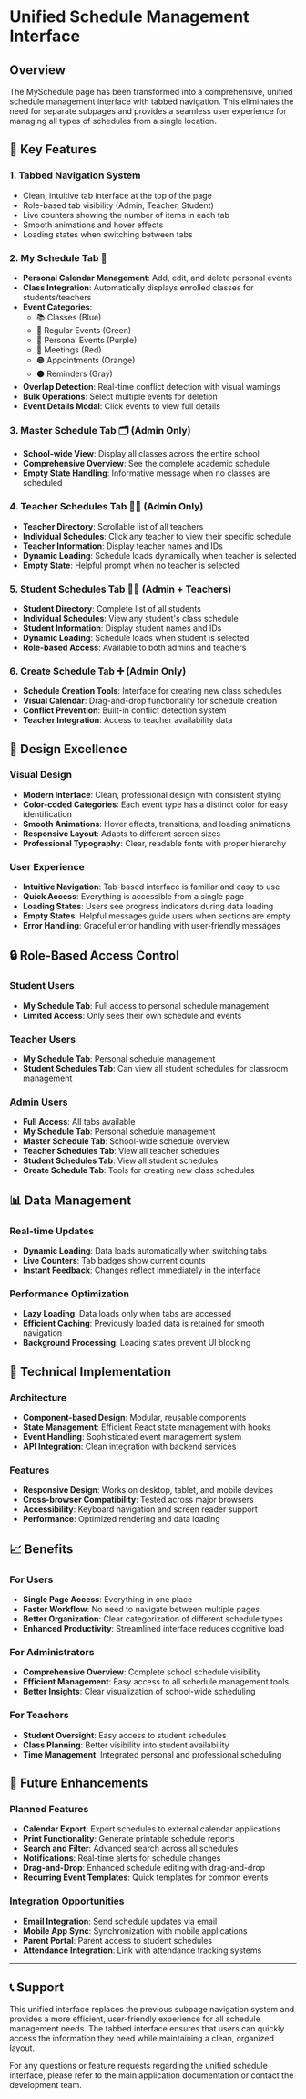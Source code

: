 # Unified Schedule Management Interface

## Overview
The MySchedule page has been transformed into a comprehensive, unified schedule management interface with tabbed navigation. This eliminates the need for separate subpages and provides a seamless user experience for managing all types of schedules from a single location.

## 🎯 Key Features

### 1. **Tabbed Navigation System**
- Clean, intuitive tab interface at the top of the page
- Role-based tab visibility (Admin, Teacher, Student)
- Live counters showing the number of items in each tab
- Smooth animations and hover effects
- Loading states when switching between tabs

### 2. **My Schedule Tab** 📅
- **Personal Calendar Management**: Add, edit, and delete personal events
- **Class Integration**: Automatically displays enrolled classes for students/teachers
- **Event Categories**: 
  - 📚 Classes (Blue)
  - 📅 Regular Events (Green)
  - 💜 Personal Events (Purple)
  - 🔴 Meetings (Red)
  - 🟠 Appointments (Orange)
  - ⚫ Reminders (Gray)
- **Overlap Detection**: Real-time conflict detection with visual warnings
- **Bulk Operations**: Select multiple events for deletion
- **Event Details Modal**: Click events to view full details

### 3. **Master Schedule Tab** 🗂️ (Admin Only)
- **School-wide View**: Display all classes across the entire school
- **Comprehensive Overview**: See the complete academic schedule
- **Empty State Handling**: Informative message when no classes are scheduled

### 4. **Teacher Schedules Tab** 👨‍🏫 (Admin Only)
- **Teacher Directory**: Scrollable list of all teachers
- **Individual Schedules**: Click any teacher to view their specific schedule
- **Teacher Information**: Display teacher names and IDs
- **Dynamic Loading**: Schedule loads dynamically when teacher is selected
- **Empty State**: Helpful prompt when no teacher is selected

### 5. **Student Schedules Tab** 🧑‍🎓 (Admin + Teachers)
- **Student Directory**: Complete list of all students
- **Individual Schedules**: View any student's class schedule
- **Student Information**: Display student names and IDs
- **Dynamic Loading**: Schedule loads when student is selected
- **Role-based Access**: Available to both admins and teachers

### 6. **Create Schedule Tab** ➕ (Admin Only)
- **Schedule Creation Tools**: Interface for creating new class schedules
- **Visual Calendar**: Drag-and-drop functionality for schedule creation
- **Conflict Prevention**: Built-in conflict detection system
- **Teacher Integration**: Access to teacher availability data

## 🎨 Design Excellence

### Visual Design
- **Modern Interface**: Clean, professional design with consistent styling
- **Color-coded Categories**: Each event type has a distinct color for easy identification
- **Smooth Animations**: Hover effects, transitions, and loading animations
- **Responsive Layout**: Adapts to different screen sizes
- **Professional Typography**: Clear, readable fonts with proper hierarchy

### User Experience
- **Intuitive Navigation**: Tab-based interface is familiar and easy to use
- **Quick Access**: Everything is accessible from a single page
- **Loading States**: Users see progress indicators during data loading
- **Empty States**: Helpful messages guide users when sections are empty
- **Error Handling**: Graceful error handling with user-friendly messages

## 🔒 Role-Based Access Control

### Student Users
- **My Schedule Tab**: Full access to personal schedule management
- **Limited Access**: Only sees their own schedule and events

### Teacher Users
- **My Schedule Tab**: Personal schedule management
- **Student Schedules Tab**: Can view all student schedules for classroom management

### Admin Users
- **Full Access**: All tabs available
- **My Schedule Tab**: Personal schedule management
- **Master Schedule Tab**: School-wide schedule overview
- **Teacher Schedules Tab**: View all teacher schedules
- **Student Schedules Tab**: View all student schedules
- **Create Schedule Tab**: Tools for creating new class schedules

## 📊 Data Management

### Real-time Updates
- **Dynamic Loading**: Data loads automatically when switching tabs
- **Live Counters**: Tab badges show current counts
- **Instant Feedback**: Changes reflect immediately in the interface

### Performance Optimization
- **Lazy Loading**: Data loads only when tabs are accessed
- **Efficient Caching**: Previously loaded data is retained for smooth navigation
- **Background Processing**: Loading states prevent UI blocking

## 🔧 Technical Implementation

### Architecture
- **Component-based Design**: Modular, reusable components
- **State Management**: Efficient React state management with hooks
- **Event Handling**: Sophisticated event management system
- **API Integration**: Clean integration with backend services

### Features
- **Responsive Design**: Works on desktop, tablet, and mobile devices
- **Cross-browser Compatibility**: Tested across major browsers
- **Accessibility**: Keyboard navigation and screen reader support
- **Performance**: Optimized rendering and data loading

## 📈 Benefits

### For Users
- **Single Page Access**: Everything in one place
- **Faster Workflow**: No need to navigate between multiple pages
- **Better Organization**: Clear categorization of different schedule types
- **Enhanced Productivity**: Streamlined interface reduces cognitive load

### For Administrators
- **Comprehensive Overview**: Complete school schedule visibility
- **Efficient Management**: Easy access to all schedule management tools
- **Better Insights**: Clear visualization of school-wide scheduling

### For Teachers
- **Student Oversight**: Easy access to student schedules
- **Class Planning**: Better visibility into student availability
- **Time Management**: Integrated personal and professional scheduling

## 🚀 Future Enhancements

### Planned Features
- **Calendar Export**: Export schedules to external calendar applications
- **Print Functionality**: Generate printable schedule reports
- **Search and Filter**: Advanced search across all schedules
- **Notifications**: Real-time alerts for schedule changes
- **Drag-and-Drop**: Enhanced schedule editing with drag-and-drop
- **Recurring Event Templates**: Quick templates for common events

### Integration Opportunities
- **Email Integration**: Send schedule updates via email
- **Mobile App Sync**: Synchronization with mobile applications
- **Parent Portal**: Parent access to student schedules
- **Attendance Integration**: Link with attendance tracking systems

---

## 📞 Support

This unified interface replaces the previous subpage navigation system and provides a more efficient, user-friendly experience for all schedule management needs. The tabbed interface ensures that users can quickly access the information they need while maintaining a clean, organized layout.

For any questions or feature requests regarding the unified schedule interface, please refer to the main application documentation or contact the development team.